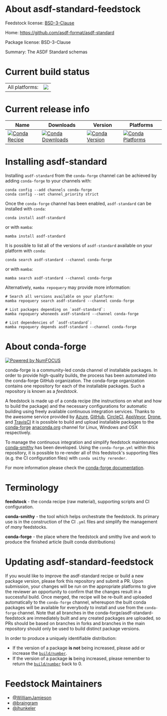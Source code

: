 About asdf-standard-feedstock
=============================

Feedstock license: [BSD-3-Clause](https://github.com/conda-forge/asdf-standard-feedstock/blob/main/LICENSE.txt)

Home: https://github.com/asdf-format/asdf-standard

Package license: BSD-3-Clause

Summary: The ASDF Standard schemas

Current build status
====================


<table><tr><td>All platforms:</td>
    <td>
      <a href="https://dev.azure.com/conda-forge/feedstock-builds/_build/latest?definitionId=15570&branchName=main">
        <img src="https://dev.azure.com/conda-forge/feedstock-builds/_apis/build/status/asdf-standard-feedstock?branchName=main">
      </a>
    </td>
  </tr>
</table>

Current release info
====================

| Name | Downloads | Version | Platforms |
| --- | --- | --- | --- |
| [![Conda Recipe](https://img.shields.io/badge/recipe-asdf--standard-green.svg)](https://anaconda.org/conda-forge/asdf-standard) | [![Conda Downloads](https://img.shields.io/conda/dn/conda-forge/asdf-standard.svg)](https://anaconda.org/conda-forge/asdf-standard) | [![Conda Version](https://img.shields.io/conda/vn/conda-forge/asdf-standard.svg)](https://anaconda.org/conda-forge/asdf-standard) | [![Conda Platforms](https://img.shields.io/conda/pn/conda-forge/asdf-standard.svg)](https://anaconda.org/conda-forge/asdf-standard) |

Installing asdf-standard
========================

Installing `asdf-standard` from the `conda-forge` channel can be achieved by adding `conda-forge` to your channels with:

```
conda config --add channels conda-forge
conda config --set channel_priority strict
```

Once the `conda-forge` channel has been enabled, `asdf-standard` can be installed with `conda`:

```
conda install asdf-standard
```

or with `mamba`:

```
mamba install asdf-standard
```

It is possible to list all of the versions of `asdf-standard` available on your platform with `conda`:

```
conda search asdf-standard --channel conda-forge
```

or with `mamba`:

```
mamba search asdf-standard --channel conda-forge
```

Alternatively, `mamba repoquery` may provide more information:

```
# Search all versions available on your platform:
mamba repoquery search asdf-standard --channel conda-forge

# List packages depending on `asdf-standard`:
mamba repoquery whoneeds asdf-standard --channel conda-forge

# List dependencies of `asdf-standard`:
mamba repoquery depends asdf-standard --channel conda-forge
```


About conda-forge
=================

[![Powered by
NumFOCUS](https://img.shields.io/badge/powered%20by-NumFOCUS-orange.svg?style=flat&colorA=E1523D&colorB=007D8A)](https://numfocus.org)

conda-forge is a community-led conda channel of installable packages.
In order to provide high-quality builds, the process has been automated into the
conda-forge GitHub organization. The conda-forge organization contains one repository
for each of the installable packages. Such a repository is known as a *feedstock*.

A feedstock is made up of a conda recipe (the instructions on what and how to build
the package) and the necessary configurations for automatic building using freely
available continuous integration services. Thanks to the awesome service provided by
[Azure](https://azure.microsoft.com/en-us/services/devops/), [GitHub](https://github.com/),
[CircleCI](https://circleci.com/), [AppVeyor](https://www.appveyor.com/),
[Drone](https://cloud.drone.io/welcome), and [TravisCI](https://travis-ci.com/)
it is possible to build and upload installable packages to the
[conda-forge](https://anaconda.org/conda-forge) [anaconda.org](https://anaconda.org/)
channel for Linux, Windows and OSX respectively.

To manage the continuous integration and simplify feedstock maintenance
[conda-smithy](https://github.com/conda-forge/conda-smithy) has been developed.
Using the ``conda-forge.yml`` within this repository, it is possible to re-render all of
this feedstock's supporting files (e.g. the CI configuration files) with ``conda smithy rerender``.

For more information please check the [conda-forge documentation](https://conda-forge.org/docs/).

Terminology
===========

**feedstock** - the conda recipe (raw material), supporting scripts and CI configuration.

**conda-smithy** - the tool which helps orchestrate the feedstock.
                   Its primary use is in the construction of the CI ``.yml`` files
                   and simplify the management of *many* feedstocks.

**conda-forge** - the place where the feedstock and smithy live and work to
                  produce the finished article (built conda distributions)


Updating asdf-standard-feedstock
================================

If you would like to improve the asdf-standard recipe or build a new
package version, please fork this repository and submit a PR. Upon submission,
your changes will be run on the appropriate platforms to give the reviewer an
opportunity to confirm that the changes result in a successful build. Once
merged, the recipe will be re-built and uploaded automatically to the
`conda-forge` channel, whereupon the built conda packages will be available for
everybody to install and use from the `conda-forge` channel.
Note that all branches in the conda-forge/asdf-standard-feedstock are
immediately built and any created packages are uploaded, so PRs should be based
on branches in forks and branches in the main repository should only be used to
build distinct package versions.

In order to produce a uniquely identifiable distribution:
 * If the version of a package **is not** being increased, please add or increase
   the [``build/number``](https://docs.conda.io/projects/conda-build/en/latest/resources/define-metadata.html#build-number-and-string).
 * If the version of a package **is** being increased, please remember to return
   the [``build/number``](https://docs.conda.io/projects/conda-build/en/latest/resources/define-metadata.html#build-number-and-string)
   back to 0.

Feedstock Maintainers
=====================

* [@WilliamJamieson](https://github.com/WilliamJamieson/)
* [@braingram](https://github.com/braingram/)
* [@jhunkeler](https://github.com/jhunkeler/)

